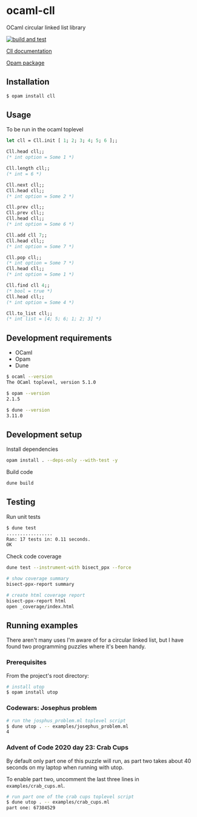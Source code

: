 # ocaml-cll
OCaml circular linked list library

[![build and test](https://github.com/jamsidedown/ocaml-cll/actions/workflows/main.yml/badge.svg)](https://github.com/jamsidedown/ocaml-cll/actions/workflows/main.yml)

[Cll documentation](https://robanderson.dev/ocaml-cll/cll)

[Opam package](https://opam.ocaml.org/packages/cll/)

## Installation

```sh
$ opam install cll
```

## Usage

To be run in the ocaml toplevel

```ocaml
let cll = Cll.init [ 1; 2; 3; 4; 5; 6 ];;

Cll.head cll;;
(* int option = Some 1 *)

Cll.length cll;;
(* int = 6 *)

Cll.next cll;;
Cll.head cll;;
(* int option = Some 2 *)

Cll.prev cll;;
Cll.prev cll;;
Cll.head cll;;
(* int option = Some 6 *)

Cll.add cll 7;;
Cll.head cll;;
(* int option = Some 7 *)

Cll.pop cll;;
(* int option = Some 7 *)
Cll.head cll;;
(* int option = Some 1 *)

Cll.find cll 4;;
(* bool = true *)
Cll.head cll;;
(* int option = Some 4 *)

Cll.to_list cll;;
(* int list = [4; 5; 6; 1; 2; 3] *)
```

## Development requirements

- OCaml
- Opam
- Dune

```sh
$ ocaml --version
The OCaml toplevel, version 5.1.0

$ opam --version
2.1.5

$ dune --version
3.11.0
```

## Development setup

Install dependencies
```sh
opam install . --deps-only --with-test -y
```

Build code
```sh
dune build
```

## Testing

Run unit tests
```sh
$ dune test
.................
Ran: 17 tests in: 0.11 seconds.
OK
```

Check code coverage
```sh
dune test --instrument-with bisect_ppx --force

# show coverage summary
bisect-ppx-report summary

# create html coverage report
bisect-ppx-report html
open _coverage/index.html
```

## Running examples

There aren't many uses I'm aware of for a circular linked list, but I have found two programming puzzles where it's been handy.

### Prerequisites

From the project's root directory:

```sh
# install utop
$ opam install utop
```

### Codewars: Josephus problem

```sh
# run the josphus_problem.ml toplevel script
$ dune utop . -- examples/josephus_problem.ml
4
```

### Advent of Code 2020 day 23: Crab Cups

By default only part one of this puzzle will run, as part two takes about 40 seconds on my laptop when running with utop.

To enable part two, uncomment the last three lines in `examples/crab_cups.ml`.

```sh
# run part one of the crab cups toplevel script
$ dune utop . -- examples/crab_cups.ml
part one: 67384529
```
